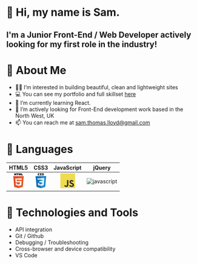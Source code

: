 # 👋 Hi, my name is Sam.
## I'm a Junior Front-End / Web Developer actively looking for my first role in the industry!  

# 👤 About Me
- 🙋‍♂️ I’m interested in building beautiful, clean and lightweight sites
- 💻 You can see my portfolio and full skillset [here](https://samllo.github.io/Portfolio-2021/)
- 🌱 I’m currently learning React.
- 👀 I’m actively looking for Front-End development work based in the North West, UK
- 📫 You can reach me at sam.thomas.lloyd@gmail.com


# 📖 Languages

| HTML5 | CSS3 | JavaScript | jQuery |
:-------------------------:|:-------------------------:|:-------------------------: |:-------------------------: 
| <img src="https://raw.githubusercontent.com/devicons/devicon/master/icons/html5/html5-original-wordmark.svg" alt="html5" width="40" height="40"/> | <img src="https://raw.githubusercontent.com/devicons/devicon/master/icons/css3/css3-original-wordmark.svg" alt="css3" width="40" height="40"/> | <img src="https://raw.githubusercontent.com/devicons/devicon/master/icons/javascript/javascript-original.svg" alt="javascript" width="40" height="40"/> | <img src="https://www.vectorlogo.zone/logos/jquery/jquery-icon.svg" alt="javascript" width="40" height="40"/> |

# 🔧 Technologies and Tools
- API integration
- Git / Github
- Debugging / Troubleshooting
- Cross-browser and device compatibility
- VS Code

